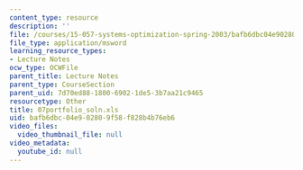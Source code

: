 ```yaml
---
content_type: resource
description: ''
file: /courses/15-057-systems-optimization-spring-2003/bafb6dbc04e902809f58f828b4b76eb6_07portfolio_soln.xls
file_type: application/msword
learning_resource_types:
- Lecture Notes
ocw_type: OCWFile
parent_title: Lecture Notes
parent_type: CourseSection
parent_uid: 7d70ed88-1800-6902-1de5-3b7aa21c9465
resourcetype: Other
title: 07portfolio_soln.xls
uid: bafb6dbc-04e9-0280-9f58-f828b4b76eb6
video_files:
  video_thumbnail_file: null
video_metadata:
  youtube_id: null
---
```

